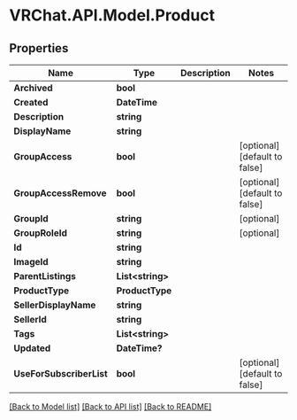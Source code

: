 # VRChat.API.Model.Product

## Properties

Name | Type | Description | Notes
------------ | ------------- | ------------- | -------------
**Archived** | **bool** |  | 
**Created** | **DateTime** |  | 
**Description** | **string** |  | 
**DisplayName** | **string** |  | 
**GroupAccess** | **bool** |  | [optional] [default to false]
**GroupAccessRemove** | **bool** |  | [optional] [default to false]
**GroupId** | **string** |  | [optional] 
**GroupRoleId** | **string** |  | [optional] 
**Id** | **string** |  | 
**ImageId** | **string** |  | 
**ParentListings** | **List&lt;string&gt;** |  | 
**ProductType** | **ProductType** |  | 
**SellerDisplayName** | **string** |  | 
**SellerId** | **string** |  | 
**Tags** | **List&lt;string&gt;** |  | 
**Updated** | **DateTime?** |  | 
**UseForSubscriberList** | **bool** |  | [optional] [default to false]

[[Back to Model list]](../README.md#documentation-for-models) [[Back to API list]](../README.md#documentation-for-api-endpoints) [[Back to README]](../README.md)


